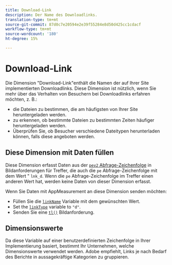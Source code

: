 ```yaml
---
title: Download-Link
description: Der Name des Downloadlinks.
translation-type: tm+mt
source-git-commit: 87d0c7e20594e2e39f55284e8d50d425cc1cdacf
workflow-type: tm+mt
source-wordcount: '180'
ht-degree: 15%

---
```



# Download-Link

Die Dimension &quot;Download-Link&quot;enthält die Namen der auf Ihrer Site implementierten Downloadlinks. Diese Dimension ist nützlich, wenn Sie mehr über das Verhalten von Besuchern bei Downloadlinks erfahren möchten, z. B.:

* die Dateien zu bestimmen, die am häufigsten von Ihrer Site heruntergeladen werden.
* zu erkennen, ob bestimmte Dateien zu bestimmten Zeiten häufiger heruntergeladen werden.
* Überprüfen Sie, ob Besucher verschiedene Dateitypen herunterladen können, falls diese angeboten werden.

## Diese Dimension mit Daten füllen

Diese Dimension erfasst Daten aus der [`pev2` Abfrage-Zeichenfolge](/help/implement/validate/query-parameters.md) in Bildanforderungen für Treffer, die auch die `pe` Abfrage-Zeichenfolge mit dem Wert &quot; `lnk_d`. Wenn die `pe` Abfrage-Zeichenfolge im Treffer einen anderen Wert hat, werden keine Daten von dieser Dimension erfasst.

Wenn Sie Daten mit AppMeasurement an diese Dimension senden möchten:

* Füllen Sie die [`linkName`](/help/implement/vars/config-vars/linkname.md) Variable mit dem gewünschten Wert.
* Set the [`linkType`](/help/implement/vars/config-vars/linktype.md) variable to `"d"`.
* Senden Sie eine [`tl()`](/help/implement/vars/functions/tl-method.md) Bildanforderung.

## Dimensionswerte

Da diese Variable auf einer benutzerdefinierten Zeichenfolge in Ihrer Implementierung basiert, bestimmt Ihr Unternehmen, welche Dimensionswerte verwendet werden. Adobe empfiehlt, Links je nach Bedarf des Berichte in aussagekräftige Kategorien zu gruppieren.
